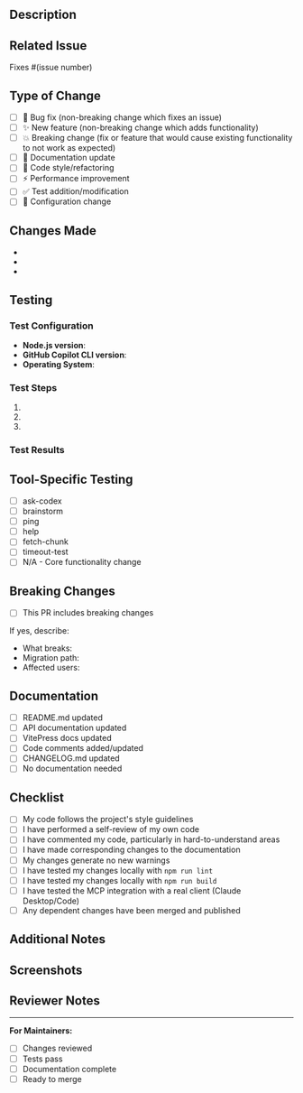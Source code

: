 ## Description
<!-- Provide a brief description of the changes in this PR -->

## Related Issue
<!-- Link to the issue this PR addresses, if applicable -->
Fixes #(issue number)

## Type of Change
<!-- Mark the relevant option with an "x" -->
- [ ] 🐛 Bug fix (non-breaking change which fixes an issue)
- [ ] ✨ New feature (non-breaking change which adds functionality)
- [ ] 💥 Breaking change (fix or feature that would cause existing functionality to not work as expected)
- [ ] 📝 Documentation update
- [ ] 🎨 Code style/refactoring
- [ ] ⚡ Performance improvement
- [ ] ✅ Test addition/modification
- [ ] 🔧 Configuration change

## Changes Made
<!-- List the specific changes made in this PR -->
- 
- 
- 

## Testing
<!-- Describe the tests you ran to verify your changes -->

### Test Configuration
- **Node.js version**: 
- **GitHub Copilot CLI version**: 
- **Operating System**: 

### Test Steps
1. 
2. 
3. 

### Test Results
<!-- Include any relevant test output or screenshots -->

## Tool-Specific Testing
<!-- If your changes affect specific tools, mark which ones you've tested -->
- [ ] ask-codex
- [ ] brainstorm
- [ ] ping
- [ ] help
- [ ] fetch-chunk
- [ ] timeout-test
- [ ] N/A - Core functionality change

## Breaking Changes
<!-- If this PR introduces breaking changes, describe them here -->
- [ ] This PR includes breaking changes

If yes, describe:
- What breaks:
- Migration path:
- Affected users:

## Documentation
<!-- Mark what documentation needs to be updated -->
- [ ] README.md updated
- [ ] API documentation updated
- [ ] VitePress docs updated
- [ ] Code comments added/updated
- [ ] CHANGELOG.md updated
- [ ] No documentation needed

## Checklist
<!-- Ensure all items are completed before submitting the PR -->
- [ ] My code follows the project's style guidelines
- [ ] I have performed a self-review of my own code
- [ ] I have commented my code, particularly in hard-to-understand areas
- [ ] I have made corresponding changes to the documentation
- [ ] My changes generate no new warnings
- [ ] I have tested my changes locally with `npm run lint`
- [ ] I have tested my changes locally with `npm run build`
- [ ] I have tested the MCP integration with a real client (Claude Desktop/Code)
- [ ] Any dependent changes have been merged and published

## Additional Notes
<!-- Add any additional notes, concerns, or discussion points -->

## Screenshots
<!-- If applicable, add screenshots to help explain your changes -->

## Reviewer Notes
<!-- Any specific areas you'd like reviewers to focus on -->

---
**For Maintainers:**
- [ ] Changes reviewed
- [ ] Tests pass
- [ ] Documentation complete
- [ ] Ready to merge